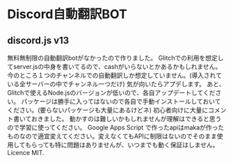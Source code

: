 # Discord自動翻訳BOT
## discord.js v13

無料無制限の自動翻訳botがなかったので作りました。
Glitchでの利用を想定してserver.jsの中身を書いてるので、cashがいらないとかあるかもしれません。
今のところ１つのチャンネルでの自動翻訳しか想定していません。(導入されている全サーバーの中でチャンネル一つだけ)
気が向いたらアプデします。
あと、Glitchで使えるNode.jsのバージョンが低いので、各自アップデートしてください。
パッケージは勝手に入ってはないので各自で手動インストールしておいてください。(要らないパッケージも大量にあるけどネ)
初心者向けに大量にコメント書いておきました。
動かすのは難しいかもしれませんが理解はできると思うので学習に使ってください。
Google Apps Script で作ったapiはmakaが作ったものなので適宜変えてください。変えなくてもAPIに制限はないのでそのまま使用してもらっても特に問題はありませんが、いつまでも動く保証はしません。
Licence MIT.

